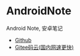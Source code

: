 # AndroidNote
Android Note, 安卓笔记

<ul>
  <li><a href="https://github.com/actor2017/AndroidNote">Github</a></li>
  <li><a href="https://gitee.com/actor2017/AndroidNote">Gitee码云(国内网速更快)</a></li>
</ul>